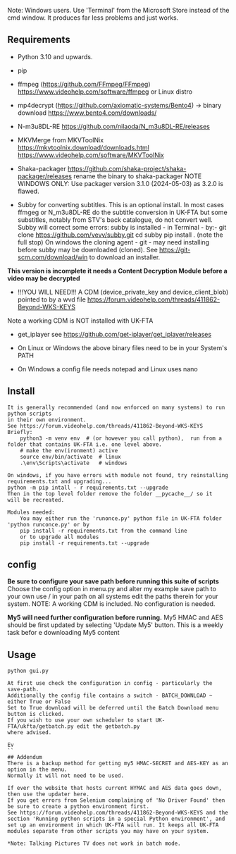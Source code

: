 Note: Windows users. Use 'Terminal' from the Microsoft Store instead of the cmd window. It produces far less problems and just works.
## Requirements
* Python 3.10 and upwards.
* pip
* ffmpeg (https://github.com/FFmpeg/FFmpeg) https://www.videohelp.com/software/ffmpeg  or Linux distro
* mp4decrypt (https://github.com/axiomatic-systems/Bento4) -> binary download https://www.bento4.com/downloads/
* N-m3u8DL-RE https://github.com/nilaoda/N_m3u8DL-RE/releases
* MKVMerge from MKVToolNix  https://mkvtoolnix.download/downloads.html  https://www.videohelp.com/software/MKVToolNix
* Shaka-packager  https://github.com/shaka-project/shaka-packager/releases  rename the binary to shaka-packager 
NOTE WINDOWS ONLY: Use packager version 3.1.0 (2024-05-03) as 3.2.0 is flawed.

* Subby for converting subtitles. This is an optional install. 
In most cases ffmgeg or N_m3u8DL-RE do the subtitle conversion in UK-FTA 
but some substitles, notably from STV's back catalogue, do not convert well.
Subby will correct some errors:
subby is installed - in Terminal -  by:-
	git clone https://github.com/vevv/subby.git
	cd subby
	pip install .    (note the full stop)
On windows the cloning agent - git - may need installing before subby may be downloaded (cloned).
See https://git-scm.com/download/win to download an installer.

**This version is incomplete it needs a Content Decryption Module before a video may be decrypted**
* !!!YOU WILL NEED!!! A CDM (device_private_key and device_client_blob) pointed to by a wvd file https://forum.videohelp.com/threads/411862-Beyond-WKS-KEYS

Note a working CDM is NOT installed with UK-FTA
* get_iplayer see https://github.com/get-iplayer/get_iplayer/releases

* On Linux or  Windows the above binary files need to be in your System's PATH
* On Windows a config file needs notepad and Linux uses nano


##  Install
```
It is generally recommended (and now enforced on many systems) to run python scripts
in their own environment.
See https://forum.videohelp.com/threads/411862-Beyond-WKS-KEYS
Briefly:
    python3 -m venv env  # (or however you call python),  run from a folder that contains UK-FTA i.e. one level above.
    # make the env(ironment) active
    source env/bin/activate  # linux
    .\env\Scripts\activate   # windows

On windows, if you have errors with module not found, try reinstalling requirements.txt and upgrading...
python -m pip intall - r requirements.txt --upgrade
Then in the top level folder remove the folder __pycache__/ so it  will be recreated.

Modules needed:
    You may either run the 'runonce.py' python file in UK-FTA folder 'python runconce.py' or by
    pip install -r requirements.txt from the command line
    or to upgrade all modules
    pip install -r requirements.txt --upgrade
```
## config
**Be sure to configure your save path before running this suite of scripts**
Choose the config option in menu.py and alter my example save path to your own use / in your path on all systems
edit the paths therein for your system.
NOTE: A working CDM is included. No configuration is needed.

**My5 will need further configuration before running.**
My5 HMAC and AES should be first updated by selecting 'Update My5' button.
This is a weekly task befor e downloading My5 content

## Usage

```
python gui.py

At first use check the configuration in config - particularly the save-path.
Additionally the config file contains a switch - BATCH_DOWNLOAD ~ either True or False
Set to True download will be deferred until the Batch Download menu button is clicked.
If you wish to use your own scheduler to start UK-FTA/ukfta/getbatch.py edit the getbatch.py 
where advised.

Ev
``
## Addendum
There is a backup method for getting my5 HMAC-SECRET and AES-KEY as an option in the menu. 
Normally it will not need to be used.

If ever the website that hosts current HYMAC and AES data goes down, then use the updater here.
If you get errors from Selenium complaining of 'No Driver Found' then be sure to create a python environment first.
See https://forum.videohelp.com/threads/411862-Beyond-WKS-KEYS and the section 'Running python scripts in a special Python environment', and set up an environment in which UK-FTA will run. It keeps all UK-FTA modules separate from other scripts you may have on your system.

*Note: Talking Pictures TV does not work in batch mode.
